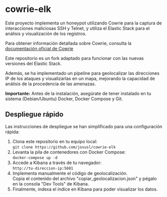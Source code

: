 # cowrie-elk

Este proyecto implementa un honeypot utilizando Cowrie para la captura de interacciones maliciosas SSH y Telnet, y utiliza el Elastic Stack para el análisis y visualización de los registros.  

Para obtener información detallada sobre Cowrie, consulta la [documentación oficial de Cowrie](https://github.com/cowrie/cowrie)

Este repositorio es un fork adaptado para funcionar con las nuevas versiones del Elastic Stack.  

Además, se ha implementado un pipeline para geolocalizar las direcciones IP de los ataques y visualizarlas en un mapa, mejorando la capacidad de análisis de la procedencia de las amenazas.

**Importante:** Antes de la instalación, asegúrate de tener instalado en tu sistema (Debian/Ubuntu) Docker, Docker Compose y Git.

## Despliegue rápido

Las instrucciones de despliegue se han simplificado para una configuración rápida:

1.  Clona este repositorio en tu equipo local:  
    `git clone https://github.com/josusl/cowrie-elk`
2.  Levanta la pila de contenedores con Docker Compose:  
    `docker-compose up -d`
3.  Accede a Kibana a través de tu navegador:  
    `http://tu-direccion-ip:5601`
4.  Implementa manualmente el código de geolocalización.  
    Copia el contenido del archivo "copiar\_geolocalizacion.json" y pégalo en la consola "Dev Tools" de Kibana.
5.  Finalmente, indexa el índice en Kibana para poder visualizar los datos.
